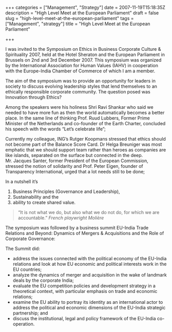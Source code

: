 +++
categories = ["Management", "Strategy"]
date = 2007-11-19T15:18:35Z
description = "High Level Meet at the European Parliament"
draft = false
slug = "high-level-meet-at-the-european-parliament"
tags = ["Management", "strategy"]
title = "High Level Meet at the European Parliament"

+++


I was invited to the Symposium on Ethics in Business­ Corporate Culture & Spirituality 2007, held at the Hotel Sheraton and the European Parliament in Brussels on 2nd and 3rd December 2007. This symposium was organized by the International Association for Human Values (IAHV) in cooperation with the Europe-India Chamber of Commerce of which I am a member.  

The aim of the symposium was to provide an opportunity for leaders in society to discuss evolving leadership styles that lend themselves to an ethically responsible corporate community. The question posed was Innovation through Ethics?

Among the speakers were his holiness Shri Ravi Shankar who said we needed to have more fun as then the world automatically becomes a better place. In the same line of thinking Prof. Ruud Lubbers, Former Prime Minister of the Netherlands and co-founder of the Earth Charter, concluded his speech with the words “Let’s celebrate life”;  
 
Currently my colleague, ING’s Rutger Koopmans stressed that ethics should not become part of the Balance Score Card. Dr Helga Breuniger was most emphatic that we should support team rather than heroes as companies are like islands, separated on the surface but connected in the deep.  
 Mr. Jacques Santer, former President of the European Commission, stressed the notion of solidarity and Prof. Peter Eigen, founder of Transparency International, urged that a lot needs still to be done; 
 
In a nutshell it’s  
 1) Business Principles (Governance and Leadership),  
 2) Sustainability and the  
 3) ability to create shared value.  

> “It is not what we do, but also what we do not do, for which we are accountable.”   *French playwright Molière*  

The symposium was followed by a business summit EU-India Trade Relations and Beyond: Dynamics of Mergers & Acquisitions and the Role of Corporate Governance:  
 
The Summit did:  
 * address the issues connected with the political economy of the EU-India relations and look at how EU economic and political interests work in the EU countries;  
 * analyze the dynamics of merger and acquisition in the wake of landmark deals by the corporate India;  
 * evaluate the EU competition policies and development strategy in a theoretical context, with particular emphasis on trade and economic relations;  
 * examine the EU ability to portray its identity as an international actor to address the political and economic dimensions of the EU-India strategic partnership; and  
 * discuss the institutional, legal and policy framework of the EU-India co-operation.

